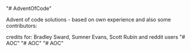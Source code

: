 "# AdventOfCode" 

Advent of code solutions - based on own experience and also some contributors:

credits for:
Bradley Sward, Sumner Evans, Scott Rubin and reddit users
"# AOC" 
"# AOC"  "# AOC" 


